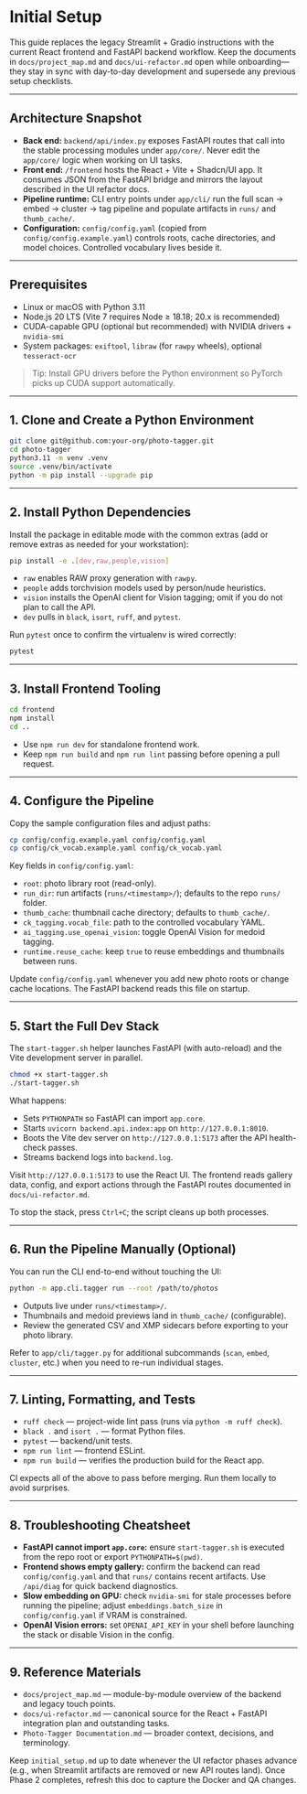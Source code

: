 # Initial Setup

This guide replaces the legacy Streamlit + Gradio instructions with the current React frontend and FastAPI backend workflow. Keep the documents in `docs/project_map.md` and `docs/ui-refactor.md` open while onboarding—they stay in sync with day-to-day development and supersede any previous setup checklists.

---

## Architecture Snapshot

- **Back end:** `backend/api/index.py` exposes FastAPI routes that call into the stable processing modules under `app/core/`. Never edit the `app/core/` logic when working on UI tasks.
- **Front end:** `/frontend` hosts the React + Vite + Shadcn/UI app. It consumes JSON from the FastAPI bridge and mirrors the layout described in the UI refactor docs.
- **Pipeline runtime:** CLI entry points under `app/cli/` run the full scan → embed → cluster → tag pipeline and populate artifacts in `runs/` and `thumb_cache/`.
- **Configuration:** `config/config.yaml` (copied from `config/config.example.yaml`) controls roots, cache directories, and model choices. Controlled vocabulary lives beside it.

---

## Prerequisites

- Linux or macOS with Python 3.11
- Node.js 20 LTS (Vite 7 requires Node ≥ 18.18; 20.x is recommended)
- CUDA-capable GPU (optional but recommended) with NVIDIA drivers + `nvidia-smi`
- System packages: `exiftool`, `libraw` (for `rawpy` wheels), optional `tesseract-ocr`

> Tip: Install GPU drivers before the Python environment so PyTorch picks up CUDA support automatically.

---

## 1. Clone and Create a Python Environment

```bash
git clone git@github.com:your-org/photo-tagger.git
cd photo-tagger
python3.11 -m venv .venv
source .venv/bin/activate
python -m pip install --upgrade pip
```

---

## 2. Install Python Dependencies

Install the package in editable mode with the common extras (add or remove extras as needed for your workstation):

```bash
pip install -e .[dev,raw,people,vision]
```

- `raw` enables RAW proxy generation with `rawpy`.
- `people` adds torchvision models used by person/nude heuristics.
- `vision` installs the OpenAI client for Vision tagging; omit if you do not plan to call the API.
- `dev` pulls in `black`, `isort`, `ruff`, and `pytest`.

Run `pytest` once to confirm the virtualenv is wired correctly:

```bash
pytest
```

---

## 3. Install Frontend Tooling

```bash
cd frontend
npm install
cd ..
```

- Use `npm run dev` for standalone frontend work.
- Keep `npm run build` and `npm run lint` passing before opening a pull request.

---

## 4. Configure the Pipeline

Copy the sample configuration files and adjust paths:

```bash
cp config/config.example.yaml config/config.yaml
cp config/ck_vocab.example.yaml config/ck_vocab.yaml
```

Key fields in `config/config.yaml`:

- `root`: photo library root (read-only).
- `run_dir`: run artifacts (`runs/<timestamp>/`); defaults to the repo `runs/` folder.
- `thumb_cache`: thumbnail cache directory; defaults to `thumb_cache/`.
- `ck_tagging.vocab_file`: path to the controlled vocabulary YAML.
- `ai_tagging.use_openai_vision`: toggle OpenAI Vision for medoid tagging.
- `runtime.reuse_cache`: keep `true` to reuse embeddings and thumbnails between runs.

Update `config/config.yaml` whenever you add new photo roots or change cache locations. The FastAPI backend reads this file on startup.

---

## 5. Start the Full Dev Stack

The `start-tagger.sh` helper launches FastAPI (with auto-reload) and the Vite development server in parallel.

```bash
chmod +x start-tagger.sh
./start-tagger.sh
```

What happens:

- Sets `PYTHONPATH` so FastAPI can import `app.core`.
- Starts `uvicorn backend.api.index:app` on `http://127.0.0.1:8010`.
- Boots the Vite dev server on `http://127.0.0.1:5173` after the API health-check passes.
- Streams backend logs into `backend.log`.

Visit `http://127.0.0.1:5173` to use the React UI. The frontend reads gallery data, config, and export actions through the FastAPI routes documented in `docs/ui-refactor.md`.

To stop the stack, press `Ctrl+C`; the script cleans up both processes.

---

## 6. Run the Pipeline Manually (Optional)

You can run the CLI end-to-end without touching the UI:

```bash
python -m app.cli.tagger run --root /path/to/photos
```

- Outputs live under `runs/<timestamp>/`.
- Thumbnails and medoid previews land in `thumb_cache/` (configurable).
- Review the generated CSV and XMP sidecars before exporting to your photo library.

Refer to `app/cli/tagger.py` for additional subcommands (`scan`, `embed`, `cluster`, etc.) when you need to re-run individual stages.

---

## 7. Linting, Formatting, and Tests

- `ruff check` — project-wide lint pass (runs via `python -m ruff check`).
- `black .` and `isort .` — format Python files.
- `pytest` — backend/unit tests.
- `npm run lint` — frontend ESLint.
- `npm run build` — verifies the production build for the React app.

CI expects all of the above to pass before merging. Run them locally to avoid surprises.

---

## 8. Troubleshooting Cheatsheet

- **FastAPI cannot import `app.core`:** ensure `start-tagger.sh` is executed from the repo root or export `PYTHONPATH=$(pwd)`.
- **Frontend shows empty gallery:** confirm the backend can read `config/config.yaml` and that `runs/` contains recent artifacts. Use `/api/diag` for quick backend diagnostics.
- **Slow embedding on GPU:** check `nvidia-smi` for stale processes before running the pipeline; adjust `embeddings.batch_size` in `config/config.yaml` if VRAM is constrained.
- **OpenAI Vision errors:** set `OPENAI_API_KEY` in your shell before launching the stack or disable Vision in the config.

---

## 9. Reference Materials

- `docs/project_map.md` — module-by-module overview of the backend and legacy touch points.
- `docs/ui-refactor.md` — canonical source for the React + FastAPI integration plan and outstanding tasks.
- `Photo-Tagger Documentation.md` — broader context, decisions, and terminology.

Keep `initial_setup.md` up to date whenever the UI refactor phases advance (e.g., when Streamlit artifacts are removed or new API routes land). Once Phase 2 completes, refresh this doc to capture the Docker and QA changes.
